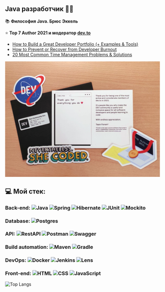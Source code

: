 ## Java разработчик 🦸‍♀️

📚 **Философия Java. Брюс Эккель** 

⭐️ **Top 7 Author 2021 и модератор [dev.to](https://dev.to/coffeestasia)** 

- [How to Build a Great Developer Portfolio (+ Examples & Tools)](https://dev.to/actitime/how-to-build-a-great-developer-portfolio-examples-tools-bkj)
- [How to Prevent or Recover from Developer Burnout](https://dev.to/actitime/how-to-prevent-or-recover-from-developer-burnout-3g5f)
- [20 Most Common Time Management Problems & Solutions](https://dev.to/actitime/20-most-common-time-management-problems-solutions-3abb)

![](https://github.com/cptntotoro/cptntotoro/blob/main/top-author-devto-2021.jpg?raw=true)

## 💻 Мой стек:
### Back-end: ![Java](https://img.shields.io/badge/-Java-F29111?style=for-the-badge&logo=java&logoColor=white) ![Spring](https://img.shields.io/badge/-Spring-6AAD3D?style=for-the-badge&logo=spring&logoColor=white) ![Hibernate](https://img.shields.io/badge/-Hibernate-717c88?style=for-the-badge&logo=hibernate&logoColor=white) ![JUnit](https://img.shields.io/badge/-junit-6CA315?style=for-the-badge&logo=junit&logoColor=C60000) ![Mockito](https://img.shields.io/badge/-mockito-6CA315?style=for-the-badge&logo=mockito&logoColor=90fd87) 
### Database: ![Postgres](https://img.shields.io/badge/-postgresql-31648C?style=for-the-badge&logo=postgresql&logoColor=FFFFFF) 
### API: ![RestAPI](https://img.shields.io/badge/-rest%20api-007EC0?style=for-the-badge&logo=restapi&logoColor=275ecf) ![Postman](https://img.shields.io/badge/Postman-FF6C37?style=for-the-badge&logo=postman&logoColor=white) ![Swagger](https://img.shields.io/badge/Swagger-6AAD3D?style=for-the-badge&logo=swagger&logoColor=white)
### Build automation: ![Maven](https://img.shields.io/badge/-Maven-7D2675?style=for-the-badge&logo=apache&logoColor=white) ![Gradle](https://img.shields.io/badge/Gradle-032D39?style=for-the-badge&logo=gradle&logoColor=white)
### DevOps: ![Docker](https://img.shields.io/badge/-Docker-27519C?style=for-the-badge&logo=docker&logoColor=white) ![Jenkins](https://img.shields.io/badge/-Jenkins-CB3631?style=for-the-badge&logo=jenkins&logoColor=white) ![Lens](https://img.shields.io/badge/-Lens-27519C?style=for-the-badge&logo=lens&logoColor=white)
### Front-end: ![HTML](https://img.shields.io/badge/HTML-E96125?style=for-the-badge&logo=HTML5&logoColor=white) ![CSS](https://img.shields.io/badge/CSS-1C84C1?style=for-the-badge&logo=CSS3&logoColor=white) ![JavaScript](https://img.shields.io/badge/javascript-F29111?style=for-the-badge&logo=javascript&logoColor=white)

![Top Langs](https://github-readme-stats.vercel.app/api/top-langs/?username=cptntotoro&layout=compact)
